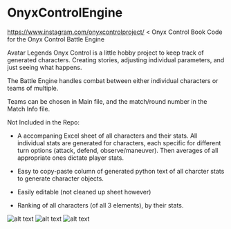 # OnyxControlEngine

https://www.instagram.com/onyxcontrolproject/ < Onyx Control Book
Code for the Onyx Control Battle Engine

Avatar Legends Onyx Control is a little hobby project to keep track of generated characters. Creating stories, adjusting individual parameters, and just seeing what happens.

The Battle Engine handles combat between either individual characters or teams of multiple.


Teams can be chosen in Main file, and the match/round number in the Match Info file.



Not Included in the Repo:

- A accompaning Excel sheet of all characters and their stats. All individual stats are generated for characters, each specific for different turn options (attack, defend, observe/maneuver). Then averages of all appropriate ones dictate player stats.

- Easy to copy-paste column of generated python text of all charcter stats to generate character objects.

- Easily editable (not cleaned up sheet however)

- Ranking of all characters (of all 3 elements), by their stats.

![alt text](https://i.imgur.com/iGiPjkN.png)
![alt text](https://i.imgur.com/nCI88Lk.png)
![alt text](https://i.imgur.com/I0a2gpk.png)

